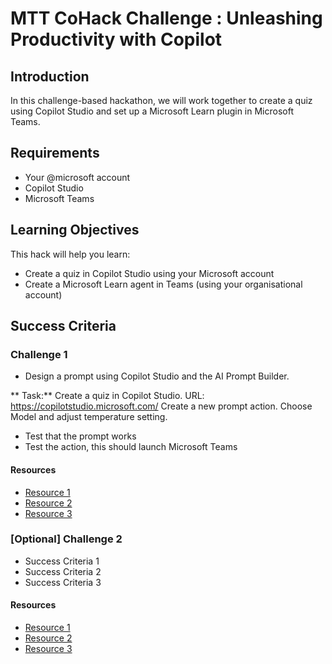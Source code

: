 # MTT CoHack Challenge : Unleashing Productivity with Copilot

## Introduction

In this challenge-based hackathon, we will work together to create a quiz using Copilot Studio and set up a Microsoft Learn plugin in Microsoft Teams. 

## Requirements

- Your @microsoft account
- Copilot Studio
- Microsoft Teams

## Learning Objectives

This hack will help you learn:

- Create a quiz in Copilot Studio using your Microsoft account
- Create a Microsoft Learn agent in Teams (using your organisational account) 

## Success Criteria

### Challenge 1

- Design a prompt using Copilot Studio and the AI Prompt Builder.
  
 ** Task:**
  Create a quiz in Copilot Studio. URL: https://copilotstudio.microsoft.com/
  Create a new prompt action. Choose Model and adjust temperature setting. 
- Test that the prompt works
- Test the action, this should launch Microsoft Teams
#### Resources

- [Resource 1](https://aka.ms/learn-ai-builder-prompting-guide)
- [Resource 2](https://learn.microsoft.com)
- [Resource 3](https://learn.microsoft.com)

### [Optional] Challenge 2

- Success Criteria 1
- Success Criteria 2
- Success Criteria 3

#### Resources

- [Resource 1](https://learn.microsoft.com)
- [Resource 2](https://learn.microsoft.com)
- [Resource 3](https://learn.microsoft.com)
